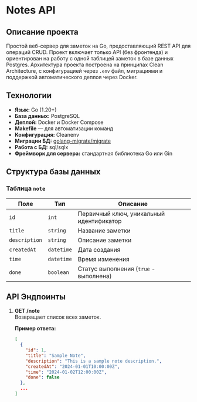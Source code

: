 # Notes API

## Описание проекта

Простой веб-сервер для заметок на Go, предоставляющий REST API для операций CRUD. Проект включает только API (без фронтенда) и ориентирован на работу с одной таблицей заметок в базе данных Postgres. Архитектура проекта построена на принципах Clean Architecture, с конфигурацией через `.env` файл, миграциями и поддержкой автоматического деплоя через Docker.

## Технологии

- **Язык:** Go (1.20+)
- **База данных:** PostgreSQL
- **Деплой:** Docker и Docker Compose
- **Makefile** — для автоматизации команд
- **Конфигурация:** Cleanenv
- **Миграции БД:** [golang-migrate/migrate](https://github.com/golang-migrate/migrate)
- **Работа с БД:** sql/sqlx
- **Фреймворк для сервера:** стандартная библиотека Go или Gin

## Структура базы данных

### Таблица `note`

| Поле        | Тип         | Описание                                      |
|-------------|-------------|-----------------------------------------------|
| `id`        | `int`       | Первичный ключ, уникальный идентификатор      |
| `title`     | `string`    | Название заметки                              |
| `description` | `string`  | Описание заметки                              |
| `createdAt` | `datetime`  | Дата создания                                 |
| `time`      | `datetime`  | Время изменения                               |
| `done`      | `boolean`   | Статус выполнения (`true` - выполнена)        |

## API Эндпоинты

1. **GET /note**  
   Возвращает список всех заметок.

   **Пример ответа:**
   ```json
   [
     {
       "id": 1,
       "title": "Sample Note",
       "description": "This is a sample note description.",
       "createdAt": "2024-01-01T10:00:00Z",
       "time": "2024-01-02T12:00:00Z",
       "done": false
     },
     ...
   ]
